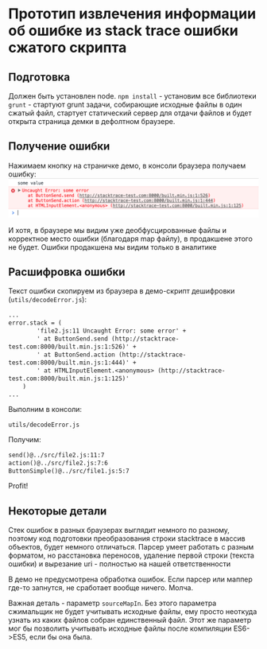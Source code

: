 # Прототип извлечения информации об ошибке из stack trace ошибки сжатого скрипта
 
## Подготовка

Должен быть установлен node.
`npm install` - установим все библиотеки
`grunt` - стартуют grunt задачи, собирающие исходные файлы в один сжатый файл, стартует статический сервер для отдачи файлов
и будет открыта страница демки в дефолтном браузере.

## Получение ошибки

Нажимаем кнопку на страничке демо, в консоли браузера получаем ошибку:
![Ошибка js в консоли](img/error.png "Ошибка в консоли")

И хотя, в браузере мы видим уже деобфусцированные файлы и корректное место ошибки
(благодаря map файлу), в продакшене этого не будет. Ошибки продакшена мы видим только в аналитике

## Расшифровка ошибки

Текст ошибки скопируем из браузера в демо-скрипт дешифровки (`utils/decodeError.js`):

```
...
error.stack = (
		'file2.js:11 Uncaught Error: some error' +
		' at ButtonSend.send (http://stacktrace-test.com:8000/built.min.js:1:526)' +
		' at ButtonSend.action (http://stacktrace-test.com:8000/built.min.js:1:444)' +
		' at HTMLInputElement.<anonymous> (http://stacktrace-test.com:8000/built.min.js:1:125)'
	)
...
```

Выполним в консоли:
```
utils/decodeError.js
```

Получим:
```
send()@../src/file2.js:11:7
action()@../src/file2.js:7:6
ButtonSimple()@../src/file1.js:5:7
```

Profit!

## Некоторые детали

Стек ошибок в разных браузерах выглядит немного по разному, поэтому код подготовки преобразования строки stacktrace в
массив объектов, будет немного отличаться. Парсер умеет работать с разным форматом, но расстановка переносов, удаление
первой строки (текста ошибки) и вырезание uri - полностью на нашей ответственности

В демо не предусмотрена обработка ошибок. Если парсер или маппер где-то запнутся, не сработает вообще ничего. Молча.

Важная деталь - параметр `sourceMapIn`. Без этого параметра cжимальщик не будет учитывать исходные файлы, ему просто 
неоткуда узнать из каких файлов собран единственный файл. Этот же параметр мог бы позволить учитывать исходные файлы
после компиляции ES6->ES5, если бы она была.

